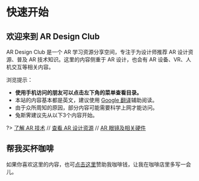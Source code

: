 # 快速开始


## 欢迎来到 AR Design Club

AR Design Club 是一个 AR 学习资源分享空间，专注于为设计师推荐 AR 设计资源、普及 AR 技术知识。这里的内容侧重于 AR 设计，也会有 AR 设备、VR、人机交互等相关内容。

浏览提示：

- **使用手机访问的朋友可以点击左下角的菜单查看目录。**
- 本站的内容基本都是英文，建议使用 [Google 翻译](https://translate.google.com/)辅助阅读。
- 由于众所周知的原因，部分内容可能需要科学上网才能访问。
- 兔斯霁建议先从以下3个内容开始。


?> [了解 AR 技术](/intro-ar) //  [查看 AR 设计资源](/resources) // [AR 眼镜及相关硬件](/devices)



## 帮我买杯咖啡
如果你喜欢这里的内容，也可[点击这里](/donate)赞助我咖啡钱，让我在咖啡店里多写一会儿。


